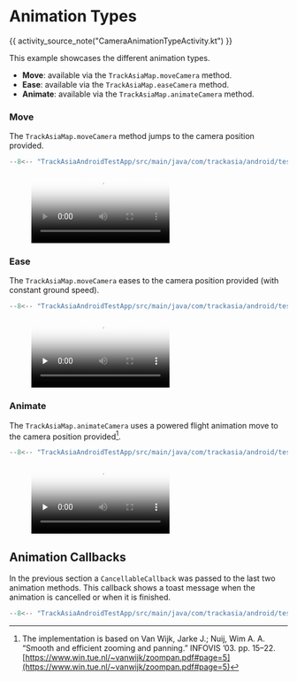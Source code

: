 # Animation Types

{{ activity_source_note("CameraAnimationTypeActivity.kt") }}

This example showcases the different animation types.

- **Move**: available via the `TrackAsiaMap.moveCamera` method.
- **Ease**: available via the `TrackAsiaMap.easeCamera` method.
- **Animate**: available via the `TrackAsiaMap.animateCamera` method.

### Move

The `TrackAsiaMap.moveCamera` method jumps to the camera position provided.

```kotlin
--8<-- "TrackAsiaAndroidTestApp/src/main/java/com/trackasia/android/testapp/activity/camera/CameraAnimationTypeActivity.kt:moveCamera"
```

<figure markdown="span">
  <video controls width="250" poster="https://dwxvn1oqw6mkc.cloudfront.net/android-documentation-resources/move_animation_thumbnail.jpg">
    <source src="https://dwxvn1oqw6mkc.cloudfront.net/android-documentation-resources/move_animation.mp4" />
  </video>
</figure>

### Ease

The `TrackAsiaMap.moveCamera` eases to the camera position provided (with constant ground speed).

```kotlin
--8<-- "TrackAsiaAndroidTestApp/src/main/java/com/trackasia/android/testapp/activity/camera/CameraAnimationTypeActivity.kt:easeCamera"
```

<figure markdown="span">
  <video preload="none" controls width="250" poster="https://dwxvn1oqw6mkc.cloudfront.net/android-documentation-resources/ease_animation_thumbnail.jpg">
    <source src="https://dwxvn1oqw6mkc.cloudfront.net/android-documentation-resources/ease_animation.mp4" />
  </video>
</figure>


### Animate

The `TrackAsiaMap.animateCamera` uses a powered flight animation move to the camera position provided[^1].

[^1]: The implementation is based on  Van Wijk, Jarke J.; Nuij, Wim A. A. “Smooth and efficient zooming and panning.” INFOVIS ’03. pp. 15–22. [https://www.win.tue.nl/~vanwijk/zoompan.pdf#page=5](https://www.win.tue.nl/~vanwijk/zoompan.pdf#page=5)

```kotlin
--8<-- "TrackAsiaAndroidTestApp/src/main/java/com/trackasia/android/testapp/activity/camera/CameraAnimationTypeActivity.kt:animateCamera"
```

<figure markdown="span">
  <video preload="none" controls width="250" poster="https://dwxvn1oqw6mkc.cloudfront.net/android-documentation-resources/animate_animation_thumbnail.jpg">
    <source src="https://dwxvn1oqw6mkc.cloudfront.net/android-documentation-resources/animate_animation.mp4" />
  </video>
</figure>

## Animation Callbacks

In the previous section a `CancellableCallback` was passed to the last two animation methods. This callback shows a toast message when the animation is cancelled or when it is finished.

```kotlin
--8<-- "TrackAsiaAndroidTestApp/src/main/java/com/trackasia/android/testapp/activity/camera/CameraAnimationTypeActivity.kt:callback"
```
